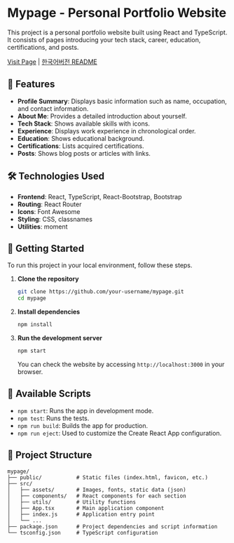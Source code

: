 # Mypage - Personal Portfolio Website

This project is a personal portfolio website built using React and TypeScript. It consists of pages introducing your tech stack, career, education, certifications, and posts.

[Visit Page](https://hwanlee-page.web.app/) | [한국어버전 README](https://github.com/HwanLee-0321/mypage/blob/main/README(KOR).md)

## 🌟 Features

- **Profile Summary**: Displays basic information such as name, occupation, and contact information.
- **About Me**: Provides a detailed introduction about yourself.
- **Tech Stack**: Shows available skills with icons.
- **Experience**: Displays work experience in chronological order.
- **Education**: Shows educational background.
- **Certifications**: Lists acquired certifications.
- **Posts**: Shows blog posts or articles with links.

## 🛠️ Technologies Used

- **Frontend**: React, TypeScript, React-Bootstrap, Bootstrap
- **Routing**: React Router
- **Icons**: Font Awesome
- **Styling**: CSS, classnames
- **Utilities**: moment

## 🚀 Getting Started

To run this project in your local environment, follow these steps.

1.  **Clone the repository**
    ```bash
    git clone https://github.com/your-username/mypage.git
    cd mypage
    ```

2.  **Install dependencies**
    ```bash
    npm install
    ```

3.  **Run the development server**
    ```bash
    npm start
    ```
    You can check the website by accessing `http://localhost:3000` in your browser.

## 📜 Available Scripts

- `npm start`: Runs the app in development mode.
- `npm test`: Runs the tests.
- `npm run build`: Builds the app for production.
- `npm run eject`: Used to customize the Create React App configuration.

## 📁 Project Structure

```
mypage/
├── public/           # Static files (index.html, favicon, etc.)
├── src/
│   ├── assets/       # Images, fonts, static data (json)
│   ├── components/   # React components for each section
│   ├── utils/        # Utility functions
│   ├── App.tsx       # Main application component
│   ├── index.js      # Application entry point
│   └── ...
├── package.json      # Project dependencies and script information
└── tsconfig.json     # TypeScript configuration
```